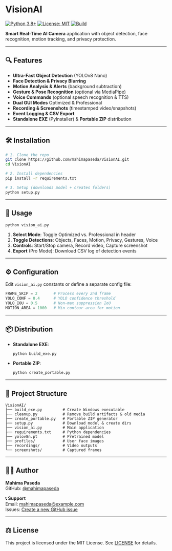 # VisionAI

[![Python 3.8+](https://img.shields.io/badge/Python-3.8%2B-blue)](https://www.python.org/) [![License: MIT](https://img.shields.io/badge/License-MIT-yellow.svg)](LICENSE) [![Build](https://img.shields.io/badge/Build-PyInstaller-green)](build_exe.py)

**Smart Real-Time AI Camera** application with object detection, face recognition, motion tracking, and privacy protection.

---

## 🔍 Features
- **Ultra-Fast Object Detection** (YOLOv8 Nano)
- **Face Detection & Privacy Blurring**
- **Motion Analysis & Alerts** (background subtraction)
- **Gesture & Pose Recognition** (optional via MediaPipe)
- **Voice Commands** (optional speech recognition & TTS)
- **Dual GUI Modes** Optimized & Professional
- **Recording & Screenshots** (timestamped video/snapshots)
- **Event Logging & CSV Export**
- **Standalone EXE** (PyInstaller) & **Portable ZIP** distribution

---

## 🛠️ Installation
```bash
# 1. Clone the repo
git clone https://github.com/mahimapaseda/VisionAI.git
cd VisionAI

# 2. Install dependencies
pip install -r requirements.txt

# 3. Setup (downloads model + creates folders)
python setup.py
```

---

## 🚀 Usage
```bash
python vision_ai.py
```

1. **Select Mode**: Toggle Optimized vs. Professional in header
2. **Toggle Detections**: Objects, Faces, Motion, Privacy, Gestures, Voice
3. **Controls**: Start/Stop camera, Record video, Capture screenshot
4. **Export** (Pro Mode): Download CSV log of detection events

---

## ⚙️ Configuration
Edit `vision_ai.py` constants or define a separate config file:
```python
FRAME_SKIP = 2       # Process every 2nd frame
YOLO_CONF = 0.4      # YOLO confidence threshold
YOLO_IOU = 0.5       # Non-max suppression IoU
MOTION_AREA = 1000   # Min contour area for motion
```

---

## 📦 Distribution
- **Standalone EXE**:
  ```bash
  python build_exe.py
  ```
- **Portable ZIP**:
  ```bash
  python create_portable.py
  ```

---

## 📂 Project Structure
```
VisionAI/
├── build_exe.py         # Create Windows executable
├── cleanup.py           # Remove build artifacts & old media
├── create_portable.py   # Portable ZIP generator
├── setup.py             # Download model & create dirs
├── vision_ai.py         # Main application
├── requirements.txt     # Python dependencies
├── yolov8n.pt           # Pretrained model
├── profiles/            # User face images
├── recordings/          # Video outputs
└── screenshots/         # Captured frames
```

---

## 👨‍💻 Author
**Mahima Paseda**  
GitHub: [@mahimapaseda](https://github.com/mahimapaseda)

**📞 Support**  
Email: mahimapaseda@example.com  
Issues: [Create a new GitHub issue](https://github.com/mahimapaseda/VisionAI/issues)

---

## ⚖️ License
This project is licensed under the MIT License. See [LICENSE](LICENSE) for details.